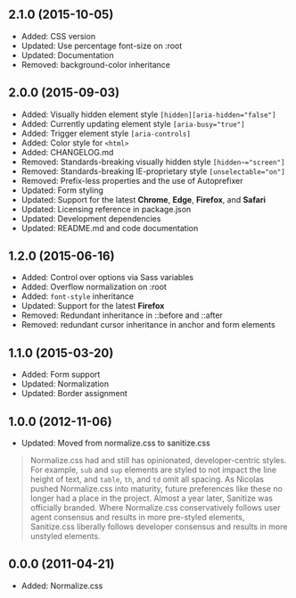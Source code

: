 ## 2.1.0 (2015-10-05)

- Added: CSS version
- Updated: Use percentage font-size on :root
- Updated: Documentation
- Removed: background-color inheritance

## 2.0.0 (2015-09-03)

- Added: Visually hidden element style `[hidden][aria-hidden="false"]`
- Added: Currently updating element style `[aria-busy="true"]`
- Added: Trigger element style `[aria-controls]`
- Added: Color style for `<html>`
- Added: CHANGELOG.md
- Removed: Standards-breaking visually hidden style `[hidden~="screen"]`
- Removed: Standards-breaking IE-proprietary style `[unselectable="on"]`
- Removed: Prefix-less properties and the use of Autoprefixer
- Updated: Form styling
- Updated: Support for the latest **Chrome**, **Edge**, **Firefox**, and **Safari**
- Updated: Licensing reference in package.json
- Updated: Development dependencies
- Updated: README.md and code documentation

## 1.2.0 (2015-06-16)

- Added: Control over options via Sass variables
- Added: Overflow normalization on :root
- Added: `font-style` inheritance
- Updated: Support for the latest **Firefox**
- Removed: Redundant inheritance in ::before and ::after
- Removed: redundant cursor inheritance in anchor and form elements

## 1.1.0 (2015-03-20)

- Added: Form support
- Updated: Normalization
- Updated: Border assignment

## 1.0.0 (2012-11-06)

- Updated: Moved from normalize.css to sanitize.css

> Normalize.css had and still has opinionated, developer-centric styles. For example, `sub` and `sup` elements are styled to not impact the line height of text, and `table`, `th`, and `td` omit all spacing. As Nicolas pushed Normalize.css into maturity, future preferences like these no longer had a place in the project. Almost a year later, Sanitize was officially branded. Where Normalize.css conservatively follows user agent consensus and results in more pre-styled elements, Sanitize.css liberally follows developer consensus and results in more unstyled elements.

## 0.0.0 (2011-04-21)

- Added: Normalize.css
